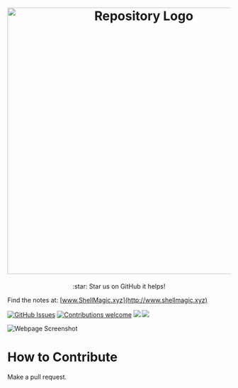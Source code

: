 <h1 align="center">
  <img src="https://github.com/smokingcuke/ShellMagic/blob/master/resources/graphic/logo/logo.png" alt="Repository Logo" width="600">
</h1>
<p align="center">
:star: Star us on GitHub it helps!

Find the notes at: [www.ShellMagic.xyz](http://www.shellmagic.xyz)


  <a href="https://github.com/smokingcuke/ShellMagic/issues"><img src="https://camo.githubusercontent.com/69ead98c7931ad09198efdde7ee7c0bacbc0833b/68747470733a2f2f696d672e736869656c64732e696f2f6769746875622f6973737565732f736d6f6b696e6763756b652f416476616e6365642d5368656c6c2d4e6f7465732e737667" alt="GitHub Issues" data-canonical-src="https://img.shields.io/github/issues/smokingcuke/ShellMagic.svg" style="max-width:100%;"></a>
                <a target="_blank" rel="noopener noreferrer" href="https://camo.githubusercontent.com/72f84692f9f89555c176bb9e0eca9cf08d97fec9/68747470733a2f2f696d672e736869656c64732e696f2f62616467652f636f6e747269627574696f6e732d77656c636f6d652d6f72616e67652e737667"><img src="https://camo.githubusercontent.com/72f84692f9f89555c176bb9e0eca9cf08d97fec9/68747470733a2f2f696d672e736869656c64732e696f2f62616467652f636f6e747269627574696f6e732d77656c636f6d652d6f72616e67652e737667" alt="Contributions welcome" data-canonical-src="https://img.shields.io/badge/contributions-welcome-orange.svg" style="max-width:100%;"></a>
                <a href="https://github.com/smokingcuke/ShellMagic/stargazers"><img src="https://camo.githubusercontent.com/01e87a996f053501d13e468e10ab4d01c25c64ee/68747470733a2f2f696d672e736869656c64732e696f2f6769746875622f73746172732f736d6f6b696e6763756b652f416476616e6365642d5368656c6c2d4e6f7465732e7376673f7374796c653d706c617374696372" data-canonical-src="https://img.shields.io/github/stars/smokingcuke/ShellMagic.svg?style=plasticr" style="max-width:100%;"></a>
                <a href="https://github.com/smokingcuke/ShellMagic/commits/master"><img src="https://camo.githubusercontent.com/0de804f70e75ad6ae8e484295bf4ad5b9ddc414c/68747470733a2f2f696d672e736869656c64732e696f2f6769746875622f6c6173742d636f6d6d69742f736d6f6b696e6763756b652f416476616e6365642d5368656c6c2d4e6f7465732e7376673f7374796c653d706c617374696372" data-canonical-src="https://img.shields.io/github/last-commit/smokingcuke/ShellMagic.svg?style=plasticr" style="max-width:100%;"></a>
</p>

![Webpage Screenshot](./md/screenshot-dark-theme-09-02-2020.png "ShellMagic.xyz")

# How to Contribute
Make a pull request.
